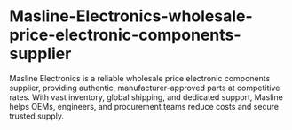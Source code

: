# Masline-Electronics-wholesale-price-electronic-components-supplier
Masline Electronics is a reliable wholesale price electronic components supplier, providing authentic, manufacturer-approved parts at competitive rates. With vast inventory, global shipping, and dedicated support, Masline helps OEMs, engineers, and procurement teams reduce costs and secure trusted supply.
